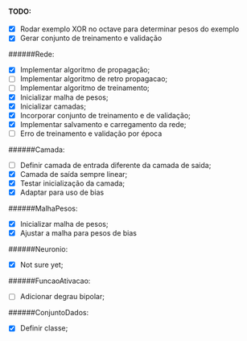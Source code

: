 #### TODO:
 - [x] Rodar exemplo XOR no octave para determinar pesos do exemplo
 - [x] Gerar conjunto de treinamento e validação

######Rede:
 - [x] Implementar algoritmo de propagação;
 - [ ] Implementar algoritmo de retro propagacao;
 - [ ] Implementar algoritmo de treinamento;
 - [x] Inicializar malha de pesos;
 - [x] Inicializar camadas;
 - [x] Incorporar conjunto de treinamento e de validação;
 - [x] Implementar salvamento e carregamento da rede;
 - [ ] Erro de treinamento e validação por época

######Camada:
 - [ ] Definir camada de entrada diferente da camada de saida;
 - [x] Camada de saída sempre linear;
 - [x] Testar inicialização da camada;
 - [x] Adaptar para uso de bias

######MalhaPesos:
 - [x] Inicializar malha de pesos;
 - [x] Ajustar a malha para pesos de bias

######Neuronio:
 - [x] Not sure yet;

######FuncaoAtivacao:
 - [ ] Adicionar degrau bipolar;

######ConjuntoDados:
 - [x] Definir classe;
